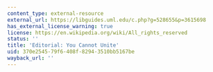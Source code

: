 ```yaml
---
content_type: external-resource
external_url: https://libguides.uml.edu/c.php?g=528655&p=3615698
has_external_license_warning: true
license: https://en.wikipedia.org/wiki/All_rights_reserved
status: ''
title: 'Editorial: You Cannot Unite'
uid: 370e2545-79f6-408f-8294-3510bb5167be
wayback_url: ''
---
```

